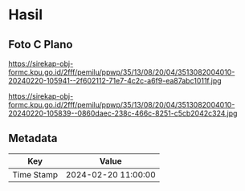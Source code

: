 # Hasil

## Foto C Plano

https://sirekap-obj-formc.kpu.go.id/2fff/pemilu/ppwp/35/13/08/20/04/3513082004010-20240220-105941--2f602112-71e7-4c2c-a6f9-ea87abc1011f.jpg

https://sirekap-obj-formc.kpu.go.id/2fff/pemilu/ppwp/35/13/08/20/04/3513082004010-20240220-105839--0860daec-238c-466c-8251-c5cb2042c324.jpg


## Metadata

| Key        | Value               |
| ---------- | ------------------- |
| Time Stamp | 2024-02-20 11:00:00 |



